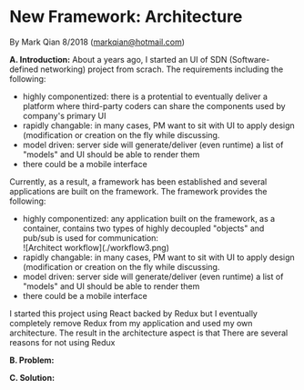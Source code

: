 New Framework: Architecture
=================================

By Mark Qian 8/2018 (markqian@hotmail.com)

<b>A. Introduction:</b> 
About a years ago, I started an UI of SDN (Software-defined networking) project from scrach. The requirements including the following:<br/>
<ul>
  <li>highly componentized: there is a protential to eventually deliver a platform where third-party coders can share the components used by company's primary UI</li>
  <li>rapidly changable: in many cases, PM want to sit with UI to apply design (modification or creation on the fly while discussing.</li>
  <li>model driven: server side will generate/deliver (even runtime) a list of "models" and UI should be able to  render them</li>
  <li>there could be a mobile interface</li>
</ul>

Currently, as a result, a framework has been established and several applications are built on the framework. The framework provides the following:<br/>
<ul>
  <li>highly componentized: any application built on the framework, as a container, contains two types of highly decoupled "objects" and pub/sub is used for communication:</li>
  ![Architect workflow](./workflow3.png)
  <li>rapidly changable: in many cases, PM want to sit with UI to apply design (modification or creation on the fly while discussing.</li>
  <li>model driven: server side will generate/deliver (even runtime) a list of "models" and UI should be able to  render them</li>
  <li>there could be a mobile interface</li>
</ul>

I started this project using React backed by Redux but I eventually completely remove Redux from my application and used my own architecture.
The result in the architecture aspect is that 
There are several reasons for not using Redux

<b>B. Problem:</b><br/>

<b>C. Solution:</b><br/>

